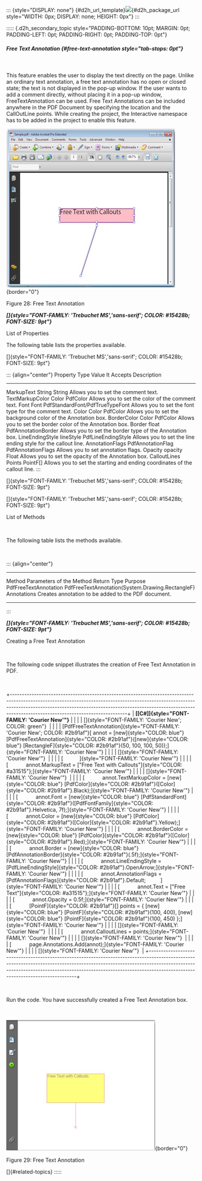 ::: {style="DISPLAY: none"}
[](ms-xhelp:///?Id=d2h_url_template){#d2h_url_template}![](!package_url!){#d2h_package_url style="WIDTH: 0px; DISPLAY: none; HEIGHT: 0px"}
:::

::::: {.d2h_secondary_topic style="PADDING-BOTTOM: 10pt; MARGIN: 0pt; PADDING-LEFT: 0pt; PADDING-RIGHT: 0pt; PADDING-TOP: 0pt"}
##### Free Text Annotation {#free-text-annotation style="tab-stops: 0pt"}

 

This feature enables the user to display the text directly on the page. Unlike an ordinary text annotation, a free text annotation has no open or closed state; the text is not displayed in the pop-up window. If the user wants to add a comment directly, without placing it in a pop-up window, FreeTextAnnotation can be used. Free Text Annotations can be included anywhere in the PDF Document by specifying the location and the CallOutLine points. While creating the project, the Interactive namespace has to be added in the project to enable this feature.

![](ImagesExt/image22_39.jpg){border="0"}

Figure 28: Free Text Annotation

***[]{style="FONT-FAMILY: 'Trebuchet MS','sans-serif'; COLOR: #15428b; FONT-SIZE: 9pt"}*** 

List of Properties

The following table lists the properties available.

[]{style="FONT-FAMILY: 'Trebuchet MS','sans-serif'; COLOR: #15428b; FONT-SIZE: 9pt"} 

::: {align="center"}
  Property          Type                Value It Accepts                  Description
  ----------------- ------------------- --------------------------------- ----------------------------------------------------------------------------
  MarkupText        String              String                            Allows you to set the comment text.
  TextMarkupColor   Color               PdfColor                          Allows you to set the color of the comment text.
  Font              Font                PdfStandardFont/PdfTrueTypeFont   Allows you to set the font type for the comment text.
  Color             Color               PdfColor                          Allows you to set the background color of the Annotation box.
  BorderColor       Color               PdfColor                          Allows you to set the border color of the Annotation box.
  Border            float               PdfAnnotationBorder               Allows you to set the border type of the Annotation box.
  LineEndingStyle   lineStyle           PdfLineEndingStyle                Allows you to set the line ending style for the callout line.
  AnnotationFlags   PdfAnnotationFlag   PdfAnnotationFlags                Allows you to set annotation flags.
  Opacity           opacity             Float                             Allows you to set the opacity of the Annotation box.
  CalloutLines      Points              PointF\[\]                        Allows you to set the starting and ending coordinates of the callout line.
:::

[]{style="FONT-FAMILY: 'Trebuchet MS','sans-serif'; COLOR: #15428b; FONT-SIZE: 9pt"} 

[]{style="FONT-FAMILY: 'Trebuchet MS','sans-serif'; COLOR: #15428b; FONT-SIZE: 9pt"} 

List of Methods

 

The following table lists the methods available.

 

::: {align="center"}
  ----------------------- -------------------------------------------------- ------------- -----------------------------------------------------
  Method                  Parameters of the Method                           Return Type   Purpose
  PdfFreeTextAnnotation   PdfFreeTextAnnotation(System.Drawing.RectangleF)   Annotations   Creates annotation to be added to the PDF document.
  ----------------------- -------------------------------------------------- ------------- -----------------------------------------------------
:::

***[]{style="FONT-FAMILY: 'Trebuchet MS','sans-serif'; COLOR: #15428b; FONT-SIZE: 9pt"}*** 

Creating a Free Text Annotation

 

The following code snippet illustrates the creation of Free Text Annotation in PDF.

 

+------------------------------------------------------------------------------------------------------------------------------------------------------------------------------------------------------------------------------------------------------------------------------------------+
| **[\[C#\]]{style="FONT-FAMILY: 'Courier New'"}**                                                                                                                                                                                                                                         |
|                                                                                                                                                                                                                                                                                          |
| []{style="FONT-FAMILY: 'Courier New'; COLOR: green"}                                                                                                                                                                                                                                     |
|                                                                                                                                                                                                                                                                                          |
| [PdfFreeTextAnnotation]{style="FONT-FAMILY: 'Courier New'; COLOR: #2b91af"}[ annot = [new]{style="COLOR: blue"} [PdfFreeTextAnnotation]{style="COLOR: #2b91af"}([new]{style="COLOR: blue"} [RectangleF]{style="COLOR: #2b91af"}(50, 100, 100, 50));]{style="FONT-FAMILY: 'Courier New'"} |
|                                                                                                                                                                                                                                                                                          |
| []{style="FONT-FAMILY: 'Courier New'"}                                                                                                                                                                                                                                                   |
|                                                                                                                                                                                                                                                                                          |
| [           ]{style="FONT-FAMILY: 'Courier New'"}                                                                                                                                                                                                                                        |
|                                                                                                                                                                                                                                                                                          |
| [            annot.MarkupText = [\"Free Text with Callouts\"]{style="COLOR: #a31515"};]{style="FONT-FAMILY: 'Courier New'"}                                                                                                                                                              |
|                                                                                                                                                                                                                                                                                          |
| []{style="FONT-FAMILY: 'Courier New'"}                                                                                                                                                                                                                                                   |
|                                                                                                                                                                                                                                                                                          |
| [            annot.TextMarkupColor = [new]{style="COLOR: blue"} [PdfColor]{style="COLOR: #2b91af"}([Color]{style="COLOR: #2b91af"}.Black);]{style="FONT-FAMILY: 'Courier New'"}                                                                                                          |
|                                                                                                                                                                                                                                                                                          |
| [            annot.Font = [new]{style="COLOR: blue"} [PdfStandardFont]{style="COLOR: #2b91af"}([PdfFontFamily]{style="COLOR: #2b91af"}.Helvetica, 7f);]{style="FONT-FAMILY: 'Courier New'"}                                                                                              |
|                                                                                                                                                                                                                                                                                          |
| [            annot.Color = [new]{style="COLOR: blue"} [PdfColor]{style="COLOR: #2b91af"}([Color]{style="COLOR: #2b91af"}.Yellow);]{style="FONT-FAMILY: 'Courier New'"}                                                                                                                   |
|                                                                                                                                                                                                                                                                                          |
| [            annot.BorderColor = [new]{style="COLOR: blue"} [PdfColor]{style="COLOR: #2b91af"}([Color]{style="COLOR: #2b91af"}.Red);]{style="FONT-FAMILY: 'Courier New'"}                                                                                                                |
|                                                                                                                                                                                                                                                                                          |
| [            annot.Border = [new]{style="COLOR: blue"} [PdfAnnotationBorder]{style="COLOR: #2b91af"}(.5f);]{style="FONT-FAMILY: 'Courier New'"}                                                                                                                                          |
|                                                                                                                                                                                                                                                                                          |
| [            annot.LineEndingStyle = [PdfLineEndingStyle]{style="COLOR: #2b91af"}.OpenArrow;]{style="FONT-FAMILY: 'Courier New'"}                                                                                                                                                        |
|                                                                                                                                                                                                                                                                                          |
| [            annot.AnnotationFlags = [PdfAnnotationFlags]{style="COLOR: #2b91af"}.Default;          ]{style="FONT-FAMILY: 'Courier New'"}                                                                                                                                                |
|                                                                                                                                                                                                                                                                                          |
| [            annot.Text = [\"Free Text\"]{style="COLOR: #a31515"};]{style="FONT-FAMILY: 'Courier New'"}                                                                                                                                                                                  |
|                                                                                                                                                                                                                                                                                          |
| [            annot.Opacity = 0.5f;]{style="FONT-FAMILY: 'Courier New'"}                                                                                                                                                                                                                  |
|                                                                                                                                                                                                                                                                                          |
| [            [PointF]{style="COLOR: #2b91af"}\[\] points = { [new]{style="COLOR: blue"} [PointF]{style="COLOR: #2b91af"}(100, 400), [new]{style="COLOR: blue"} [PointF]{style="COLOR: #2b91af"}(100, 450) };]{style="FONT-FAMILY: 'Courier New'"}                                        |
|                                                                                                                                                                                                                                                                                          |
| []{style="FONT-FAMILY: 'Courier New'"}                                                                                                                                                                                                                                                   |
|                                                                                                                                                                                                                                                                                          |
| [            annot.CalloutLines = points;]{style="FONT-FAMILY: 'Courier New'"}                                                                                                                                                                                                           |
|                                                                                                                                                                                                                                                                                          |
| []{style="FONT-FAMILY: 'Courier New'"}                                                                                                                                                                                                                                                   |
|                                                                                                                                                                                                                                                                                          |
| [            page.Annotations.Add(annot);]{style="FONT-FAMILY: 'Courier New'"}                                                                                                                                                                                                           |
|                                                                                                                                                                                                                                                                                          |
| []{style="FONT-FAMILY: 'Courier New'"}                                                                                                                                                                                                                                                   |
+------------------------------------------------------------------------------------------------------------------------------------------------------------------------------------------------------------------------------------------------------------------------------------------+

 

Run the code. You have successfully created a Free Text Annotation box.

 

![](ImagesExt/image22_40.jpg){border="0"}

Figure 29: Free Text Annotation

[]{#related-topics}
:::::

